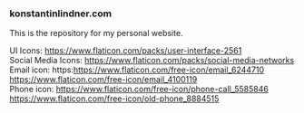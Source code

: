 ### konstantinlindner.com

This is the repository for my personal website.

UI Icons: https://www.flaticon.com/packs/user-interface-2561
</br>
Social Media Icons: https://www.flaticon.com/packs/social-media-networks
<br/>
Email icon: https:https://www.flaticon.com/free-icon/email_6244710
https://www.flaticon.com/free-icon/email_4100119
<br/>
Phone icon: https://www.flaticon.com/free-icon/phone-call_5585846
https://www.flaticon.com/free-icon/old-phone_8884515
